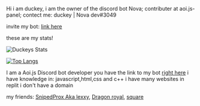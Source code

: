 Hi i am duckey,
i am the owner of the discord bot Nova;
contributer at aoi.js-panel;
contect me: duckey | Nova dev#3049

invite my bot: [link here](https://dashboard.nova-bot.tk)



these are my stats!



![Duckeys Stats](https://github-readme-stats.vercel.app/api?username=duckytutorials&show_icons=true&theme=dark)

[![Top Langs](https://github-readme-stats.vercel.app/api/top-langs/?username=duckytutorials&langs_count=8&theme=dark)](https://dashboard.nova-bot.repl.co)


I am a Aoi.js Discord bot developer you have the link to my bot [right here](https://dashboard.nova-bot.repl.co)
i have knowledge in: javascript,html,css and c++
i have many websites in replit i don't have a domain

my friends:
[SnipedProx Aka lexxy](https://github.com/Snipedprox),
[Dragon royal](https://github.com/dragonRoyal),
[square](https://dashboard-nova.tk)
